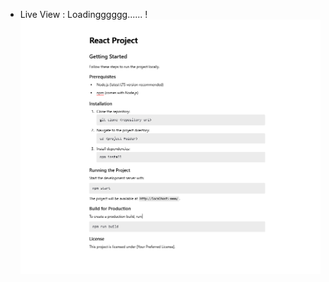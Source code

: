   - Live View :  Loadingggggg...... !
 ![image alt](https://raw.githubusercontent.com/Torabarnob203311003/Zalando-clone/671ad11e22aebd4236520893575ed2df1e7d6c65/Annotation%202025-02-03%20143055.png)